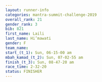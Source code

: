 ```yaml
---
layout: runner-info 
categories: mantra-summit-challenge-2019 
overall_rank: 21
gender_rank: 3
bib: 821
first_name: Laili
last_name: Hi’mawati
gender: F
team_name:
start_(t_1): Sun, 06-15-00 am
mbah_kamad_(t_2): Sun, 07-02-55 am
finish_(t_3): Sun, 08-47-20 am
race_time: 2-32-20
status: FINISHER
---
```

